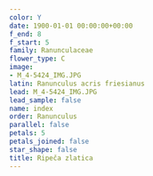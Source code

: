 ```yaml
---
color: Y
date: 1900-01-01 00:00:00+00:00
f_end: 8
f_start: 5
family: Ranunculaceae
flower_type: C
image:
- M_4-5424_IMG.JPG
latin: Ranunculus acris friesianus
lead: M_4-5424_IMG.JPG
lead_sample: false
name: index
order: Ranunculus
parallel: false
petals: 5
petals_joined: false
star_shape: false
title: Ripeča zlatica
---
```


